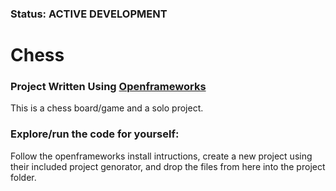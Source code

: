 ### Status: ACTIVE DEVELOPMENT

#  Chess 
### Project Written Using [Openframeworks](https://openframeworks.cc/about/)

This is a chess board/game and a solo project.


### Explore/run the code for yourself:

Follow the openframeworks install intructions, create a new project using their included project genorator, and drop the files from here into the project folder.
